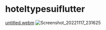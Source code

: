 # hoteltypesuiflutter

[untitled.webm](https://user-images.githubusercontent.com/113675481/204857303-b0b0168a-1abb-4614-9878-ae0fcbd547e8.webm)
![Screenshot_20221117_231625](https://user-images.githubusercontent.com/113675481/202519702-0e8e32a4-055d-4c6e-bb02-8fe1c5a73b50.png)
